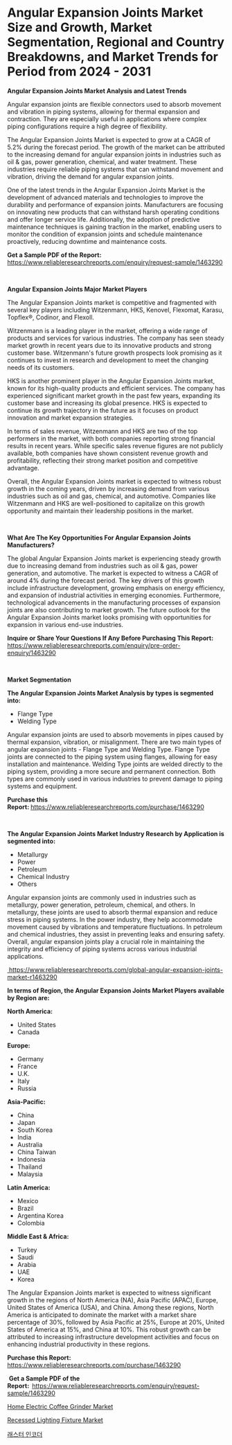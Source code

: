 <p><h1>Angular Expansion Joints Market Size and Growth, Market Segmentation, Regional and Country Breakdowns, and Market Trends for Period from 2024 -  2031</h1></p><p><strong>Angular Expansion Joints Market Analysis and Latest Trends</strong></p>
<p><p>Angular expansion joints are flexible connectors used to absorb movement and vibration in piping systems, allowing for thermal expansion and contraction. They are especially useful in applications where complex piping configurations require a high degree of flexibility.</p><p>The Angular Expansion Joints Market is expected to grow at a CAGR of 5.2% during the forecast period. The growth of the market can be attributed to the increasing demand for angular expansion joints in industries such as oil & gas, power generation, chemical, and water treatment. These industries require reliable piping systems that can withstand movement and vibration, driving the demand for angular expansion joints.</p><p>One of the latest trends in the Angular Expansion Joints Market is the development of advanced materials and technologies to improve the durability and performance of expansion joints. Manufacturers are focusing on innovating new products that can withstand harsh operating conditions and offer longer service life. Additionally, the adoption of predictive maintenance techniques is gaining traction in the market, enabling users to monitor the condition of expansion joints and schedule maintenance proactively, reducing downtime and maintenance costs.</p></p>
<p><strong>Get a Sample PDF of the Report:&nbsp;</strong> <a href="https://www.reliableresearchreports.com/enquiry/request-sample/1463290">https://www.reliableresearchreports.com/enquiry/request-sample/1463290</a></p>
<p>&nbsp;</p>
<p><strong>Angular Expansion Joints Major Market Players</strong></p>
<p><p>The Angular Expansion Joints market is competitive and fragmented with several key players including Witzenmann, HKS, Kenovel, Flexomat, Karasu, Topflex®, Codinor, and Flexoll. </p><p>Witzenmann is a leading player in the market, offering a wide range of products and services for various industries. The company has seen steady market growth in recent years due to its innovative products and strong customer base. Witzenmann's future growth prospects look promising as it continues to invest in research and development to meet the changing needs of its customers.</p><p>HKS is another prominent player in the Angular Expansion Joints market, known for its high-quality products and efficient services. The company has experienced significant market growth in the past few years, expanding its customer base and increasing its global presence. HKS is expected to continue its growth trajectory in the future as it focuses on product innovation and market expansion strategies.</p><p>In terms of sales revenue, Witzenmann and HKS are two of the top performers in the market, with both companies reporting strong financial results in recent years. While specific sales revenue figures are not publicly available, both companies have shown consistent revenue growth and profitability, reflecting their strong market position and competitive advantage.</p><p>Overall, the Angular Expansion Joints market is expected to witness robust growth in the coming years, driven by increasing demand from various industries such as oil and gas, chemical, and automotive. Companies like Witzenmann and HKS are well-positioned to capitalize on this growth opportunity and maintain their leadership positions in the market.</p></p>
<p>&nbsp;</p>
<p><strong>What Are The Key Opportunities For Angular Expansion Joints Manufacturers?</strong></p>
<p><p>The global Angular Expansion Joints market is experiencing steady growth due to increasing demand from industries such as oil & gas, power generation, and automotive. The market is expected to witness a CAGR of around 4% during the forecast period. The key drivers of this growth include infrastructure development, growing emphasis on energy efficiency, and expansion of industrial activities in emerging economies. Furthermore, technological advancements in the manufacturing processes of expansion joints are also contributing to market growth. The future outlook for the Angular Expansion Joints market looks promising with opportunities for expansion in various end-use industries.</p></p>
<p><strong>Inquire or Share Your Questions If Any Before Purchasing This Report:</strong> <a href="https://www.reliableresearchreports.com/enquiry/pre-order-enquiry/1463290">https://www.reliableresearchreports.com/enquiry/pre-order-enquiry/1463290</a></p>
<p>&nbsp;</p>
<p><strong>Market Segmentation</strong></p>
<p><strong>The Angular Expansion Joints Market Analysis by types is segmented into:</strong></p>
<p><ul><li>Flange Type</li><li>Welding Type</li></ul></p>
<p><p>Angular expansion joints are used to absorb movements in pipes caused by thermal expansion, vibration, or misalignment. There are two main types of angular expansion joints - Flange Type and Welding Type. Flange Type joints are connected to the piping system using flanges, allowing for easy installation and maintenance. Welding Type joints are welded directly to the piping system, providing a more secure and permanent connection. Both types are commonly used in various industries to prevent damage to piping systems and equipment.</p></p>
<p><strong>Purchase this Report:&nbsp;</strong><a href="https://www.reliableresearchreports.com/purchase/1463290">https://www.reliableresearchreports.com/purchase/1463290</a></p>
<p>&nbsp;</p>
<p><strong>The Angular Expansion Joints Market Industry Research by Application is segmented into:</strong></p>
<p><ul><li>Metallurgy</li><li>Power</li><li>Petroleum</li><li>Chemical Industry</li><li>Others</li></ul></p>
<p><p>Angular expansion joints are commonly used in industries such as metallurgy, power generation, petroleum, chemical, and others. In metallurgy, these joints are used to absorb thermal expansion and reduce stress in piping systems. In the power industry, they help accommodate movement caused by vibrations and temperature fluctuations. In petroleum and chemical industries, they assist in preventing leaks and ensuring safety. Overall, angular expansion joints play a crucial role in maintaining the integrity and efficiency of piping systems across various industrial applications.</p></p>
<p><a href="https://www.reliableresearchreports.com/global-angular-expansion-joints-market-r1463290">&nbsp;https://www.reliableresearchreports.com/global-angular-expansion-joints-market-r1463290</a></p>
<p><strong>In terms of Region, the Angular Expansion Joints Market Players available by Region are:</strong></p>
<p>
    <p> <strong> North America: </strong>
        <ul>
            <li>United States</li>
            <li>Canada</li>
        </ul>
        </p> 
    <p> <strong> Europe: </strong>
        <ul>
            <li>Germany</li>
            <li>France</li>
            <li>U.K.</li>
            <li>Italy</li>
            <li>Russia</li>
        </ul>
        </p> 
    <p> <strong> Asia-Pacific: </strong>
        <ul>
            <li>China</li>
            <li>Japan</li>
            <li>South Korea</li>
            <li>India</li>
            <li>Australia</li>
            <li>China Taiwan</li>
            <li>Indonesia</li>
            <li>Thailand</li>
            <li>Malaysia</li>
        </ul>
        </p> 
    <p> <strong> Latin America: </strong>
        <ul>
            <li>Mexico</li>
            <li>Brazil</li>
            <li>Argentina Korea</li>
            <li>Colombia</li>
        </ul>
        </p> 
    <p> <strong> Middle East & Africa: </strong>
        <ul>
            <li>Turkey</li>
            <li>Saudi</li>
            <li>Arabia</li>
            <li>UAE</li>
            <li>Korea</li>
        </ul>
    </p>
    </p>
<p><p>The Angular Expansion Joints market is expected to witness significant growth in the regions of North America (NA), Asia Pacific (APAC), Europe, United States of America (USA), and China. Among these regions, North America is anticipated to dominate the market with a market share percentage of 30%, followed by Asia Pacific at 25%, Europe at 20%, United States of America at 15%, and China at 10%. This robust growth can be attributed to increasing infrastructure development activities and focus on enhancing industrial productivity in these regions.</p></p>
<p><strong>Purchase this Report: </strong><a href="https://www.reliableresearchreports.com/purchase/1463290">https://www.reliableresearchreports.com/purchase/1463290</a></p>
<p>&nbsp;<strong>Get a Sample PDF of the Report:&nbsp;&nbsp;</strong><a href="https://www.reliableresearchreports.com/enquiry/request-sample/1463290">https://www.reliableresearchreports.com/enquiry/request-sample/1463290</a></p>
<p><strong></strong></p>
<p><p><a href="https://www.linkedin.com/pulse/home-electric-coffee-grinder-market-size-outlook-forecast-2024-hm9qe?trackingId=okCa37UwindQ6WOgRfpU3w%3D%3D">Home Electric Coffee Grinder Market</a></p><p><a href="https://www.linkedin.com/pulse/analyzing-recessed-lighting-fixture-market-global-industry-n6tye?trackingId=tdUuTMAilGIkHteXk%2FoevA%3D%3D">Recessed Lighting Fixture Market</a></p><p><a href="https://github.com/crfsywufhm81415/Market-Research-Report-List-1/blob/main/506354828197.md">래스터 인코더</a></p></p>